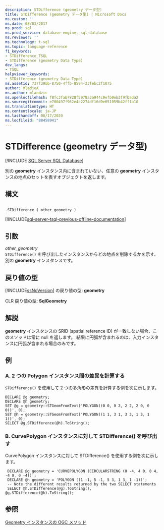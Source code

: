 ```yaml
---
description: STDifference (geometry データ型)
title: STDifference (geometry データ型) | Microsoft Docs
ms.custom: ''
ms.date: 08/03/2017
ms.prod: sql
ms.prod_service: database-engine, sql-database
ms.reviewer: ''
ms.technology: t-sql
ms.topic: language-reference
f1_keywords:
- STDifference_TSQL
- STDifference (geometry Data Type)
dev_langs:
- TSQL
helpviewer_keywords:
- STDifference (geometry Data Type)
ms.assetid: 737f39bb-8750-4ffb-8594-23febc2f1075
author: MladjoA
ms.author: mlandzic
ms.openlocfilehash: f8fc3fab7828f5978a3a944c9efb0eb3f9fbada2
ms.sourcegitcommit: e700497f962e4c2274df16d9e651059b42ff1a10
ms.translationtype: HT
ms.contentlocale: ja-JP
ms.lasthandoff: 08/17/2020
ms.locfileid: "88458941"
---
```

# <a name="stdifference-geometry-data-type"></a>STDifference (geometry データ型)
[!INCLUDE [SQL Server SQL Database](../../includes/applies-to-version/sql-asdb.md)]

別の **geometry** インスタンス内に含まれていない、任意の **geometry** インスタンスの地点のセットを表すオブジェクトを返します。
  
## <a name="syntax"></a>構文  
  
```  
  
.STDifference ( other_geometry )  
```  
  
[!INCLUDE[sql-server-tsql-previous-offline-documentation](../../includes/sql-server-tsql-previous-offline-documentation.md)]

## <a name="arguments"></a>引数
 *other_geometry*  
 `STDifference()` を呼び出したインスタンスからどの地点を削除するかを示す、別の **geometry** インスタンスです。  
  
## <a name="return-types"></a>戻り値の型  
 [!INCLUDE[ssNoVersion](../../includes/ssnoversion-md.md)] の戻り値の型: **geometry**  
  
 CLR 戻り値の型: **SqlGeometry**  
  
## <a name="remarks"></a>解説  
 **geometry** インスタンスの SRID (spatial reference ID) が一致しない場合、このメソッドは常に null を返します。   結果に円弧が含まれるのは、入力インスタンスに円弧が含まれる場合のみです。  
  
## <a name="examples"></a>例  
  
### <a name="a-computing-the-difference-between-two-polygon-instances"></a>A. 2 つの Polygon インスタンス間の差異を計算する  
 `STDifference()` を使用して 2 つの多角形の差異を計算する例を次に示します。  
  
```  
DECLARE @g geometry;  
DECLARE @h geometry;  
SET @g = geometry::STGeomFromText('POLYGON((0 0, 0 2, 2 2, 2 0, 0 0))', 0);  
SET @h = geometry::STGeomFromText('POLYGON((1 1, 3 1, 3 3, 1 3, 1 1))', 0);  
SELECT @g.STDifference(@h).ToString();  
```  
  
### <a name="b-invoking-stdifference-on-a-curvepolygon-instance"></a>B. CurvePolygon インスタンスに対して STDifference() を呼び出す  
 CurvePolygon インスタンスに対して STDifference() を使用する例を次に示します。  
  
```
 DECLARE @g geometry = 'CURVEPOLYGON (CIRCULARSTRING (0 -4, 4 0, 0 4, -4 0, 0 -4))';  
 DECLARE @h geometry = 'POLYGON ((1 -1, 5 -1, 5 3, 1 3, 1 -1))';  
 -- Note the different results returned by the two SELECT statements  
 SELECT @h.STDifference(@g).ToString(), @g.STDifference(@h).ToString();
 ```  
  
## <a name="see-also"></a>参照  
 [Geometry インスタンスの OGC メソッド](../../t-sql/spatial-geometry/ogc-methods-on-geometry-instances.md)  
  
  

